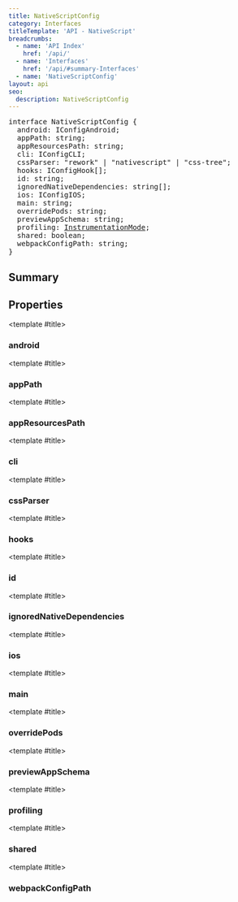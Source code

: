 ```yaml
---
title: NativeScriptConfig
category: Interfaces
titleTemplate: 'API - NativeScript'
breadcrumbs: 
  - name: 'API Index'
    href: '/api/'
  - name: 'Interfaces'
    href: '/api/#summary-Interfaces'
  - name: 'NativeScriptConfig'
layout: api
seo:
  description: NativeScriptConfig
---
```


<!-- This page is auto generated, do not edit manually. -->
<!-- Run "yarn generate:api-docs" to regenerate -->

<script setup lang="ts">
  import { provide } from "vue";
  import API_DATA from "./NativeScriptConfig.data.json";
  
  provide('API_DATA', API_DATA);
</script>

<APIRefHierarchy v-once />

<pre class="not-prose [&_a]:text-blue-400 [&_a]:no-underline">interface NativeScriptConfig {
  android: IConfigAndroid;
  appPath: string;
  appResourcesPath: string;
  cli: IConfigCLI;
  cssParser: "rework" | "nativescript" | "css-tree";
  hooks: IConfigHook[];
  id: string;
  ignoredNativeDependencies: string[];
  ios: IConfigIOS;
  main: string;
  overridePods: string;
  previewAppSchema: string;
  profiling: <a href="/api/index#instrumentationmode">InstrumentationMode</a>;
  shared: boolean;
  webpackConfigPath: string;
}</pre>

## <Heading ignore>Summary</Heading>

<APIRefSummary v-once />

## Properties

<div class="isOptional">

<APIRef for="888" v-once>

<template #title>

### android

</template>

</APIRef>

</div>

<div class="isOptional">

<APIRef for="881" v-once>

<template #title>

### appPath

</template>

</APIRef>

</div>

<div class="isOptional">

<APIRef for="882" v-once>

<template #title>

### appResourcesPath

</template>

</APIRef>

</div>

<div class="isOptional">

<APIRef for="892" v-once>

<template #title>

### cli

</template>

</APIRef>

</div>

<div class="isOptional">

<APIRef for="890" v-once>

<template #title>

### cssParser

</template>

</APIRef>

</div>

<div class="isOptional">

<APIRef for="893" v-once>

<template #title>

### hooks

</template>

</APIRef>

</div>

<div class="isOptional">

<APIRef for="879" v-once>

<template #title>

### id

</template>

</APIRef>

</div>

<div class="isOptional">

<APIRef for="891" v-once>

<template #title>

### ignoredNativeDependencies

</template>

</APIRef>

</div>

<div class="isOptional">

<APIRef for="887" v-once>

<template #title>

### ios

</template>

</APIRef>

</div>

<div class="isOptional">

<APIRef for="880" v-once>

<template #title>

### main

</template>

</APIRef>

</div>

<div class="isOptional">

<APIRef for="885" v-once>

<template #title>

### overridePods

</template>

</APIRef>

</div>

<div class="isOptional">

<APIRef for="884" v-once>

<template #title>

### previewAppSchema

</template>

</APIRef>

</div>

<div class="isOptional">

<APIRef for="889" v-once>

<template #title>

### profiling

</template>

</APIRef>

</div>

<div class="isOptional">

<APIRef for="883" v-once>

<template #title>

### shared

</template>

</APIRef>

</div>

<div class="isOptional">

<APIRef for="886" v-once>

<template #title>

### webpackConfigPath

</template>

</APIRef>

</div>
